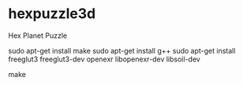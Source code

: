 # hexpuzzle3d
Hex Planet Puzzle

sudo apt-get install make
sudo apt-get install g++
sudo apt-get install freeglut3 freeglut3-dev openexr libopenexr-dev libsoil-dev

make
